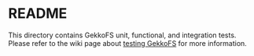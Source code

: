 # README

This directory contains GekkoFS unit, functional, and integration tests. Please
refer to the wiki page about [testing GekkoFS](../-/wikis/Testing) for more
information.
